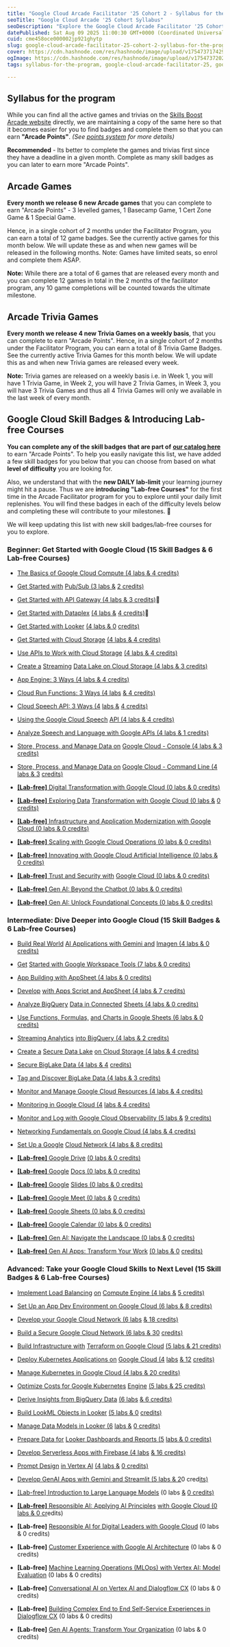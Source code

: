 ```yaml
---
title: "Google Cloud Arcade Facilitator '25 Cohort 2 - Syllabus for the program"
seoTitle: "Google Cloud Arcade '25 Cohort Syllabus"
seoDescription: "Explore the Google Cloud Arcade Facilitator '25 Cohort 2 syllabus to earn Arcade Points via games, trivia, and skill badges to enhance your skills"
datePublished: Sat Aug 09 2025 11:00:30 GMT+0000 (Coordinated Universal Time)
cuid: cme458oce000002jp921ghytp
slug: google-cloud-arcade-facilitator-25-cohort-2-syllabus-for-the-program
cover: https://cdn.hashnode.com/res/hashnode/image/upload/v1754737174297/01cb3cf2-a08c-4d9d-801c-9d9fe241ebde.png
ogImage: https://cdn.hashnode.com/res/hashnode/image/upload/v1754737202148/29aa4eb3-8346-4e19-b535-d377a77d03ee.png
tags: syllabus-for-the-program, google-cloud-arcade-facilitator-25, google-cloud-arcade-facilitator-25-cohort-2, google-cloud-arcade-facilitator-25-cohort-2-syllabus-for-the-program

---
```


## **Syllabus for the program**

While you can find all the active games and trivias on the [Skills Boost Arcade website](https://go.cloudskillsboost.google/arcade?utm_source=gcaf-site&utm_medium=website&utm_campaign=arcade-facilitator25) directly, we are maintaining a copy of the same here so that it becomes easier for you to find badges and complete them so that you can earn **"Arcade Points"**. *(See* [*points system*](https://rsvp.withgoogle.com/events/arcade-facilitator/points-system) *for more details)*

**Recommended** - Its better to complete the games and trivias first since they have a deadline in a given month. Complete as many skill badges as you can later to earn more "Arcade Points".

## Arcade Games

**Every month we release 6 new Arcade games** that you can complete to earn "Arcade Points" - 3 levelled games, 1 Basecamp Game, 1 Cert Zone Game & 1 Special Game.

Hence, in a single cohort of 2 months under the Facilitator Program, you can earn a total of 12 game badges. See the currently active games for this month below. We will update these as and when new games will be released in the following months. Note: Games have limited seats, so enrol and complete them ASAP.

**Note:** While there are a total of 6 games that are released every month and you can complete 12 games in total in the 2 months of the facilitator program, any 10 game completions will be counted towards the ultimate milestone.

## Arcade Trivia Games

**Every month we release 4 new Trivia Games on a weekly basis**, that you can complete to earn "Arcade Points". Hence, in a single cohort of 2 months under the Facilitator Program, you can earn a total of 8 Trivia Game Badges. See the currently active Trivia Games for this month below. We will update this as and when new Trivia games are released every week.

**Note:** Trivia games are released on a weekly basis i.e. in Week 1, you will have 1 Trivia Game, in Week 2, you will have 2 Trivia Games, in Week 3, you will have 3 Trivia Games and thus all 4 Trivia Games will only we available in the last week of every month.

## Google Cloud Skill Badges & Introducing Lab-free Courses

**You can complete any of the skill badges** **that are part of** [**our catalog here**](https://www.cloudskillsboost.google/catalog?keywords=&locale=&skill-badge%5B%5D=skill-badge&format%5B%5D=any&language%5B%5D=any) to earn "Arcade Points". To help you easily navigate this list, we have added a few skill badges for you below that you can choose from based on what **level of difficulty** you are looking for.

Also, we understand that with the **new DAILY lab-limit** your learning journey might hit a pause. Thus we are **introducing** **"Lab-free Courses"** for the first time in the Arcade Facilitator program for you to explore until your daily limit replenishes. You will find these badges in each of the difficulty levels below and completing these will contribute to your milestones. 🎉

We will keep updating this list with new skill badges/lab-free courses for you to explore.

### Beginner: Get Started with Google Cloud (15 Skill Badges & 6 Lab-free Courses)

* [The Basics of Google Cloud Compute (4 labs & 4 credits)](https://www.cloudskillsboost.google/course_templates/754?utm_source=gcaf-site&utm_medium=website&utm_campaign=arcade-facilitator25)
    
* [Get Start](https://www.cloudskillsboost.google/course_templates/754?utm_source=gcaf-site&utm_medium=website&utm_campaign=arcade-facilitator25)[ed with](https://www.cloudskillsboost.google/course_templates/728?utm_source=gcaf-site&utm_medium=website&utm_campaign=arcade-facilitator25) [Pub/Sub (3 labs &](https://www.cloudskillsboost.google/course_templates/728?utm_source=gcaf-site&utm_medium=website&utm_campaign=arcade-facilitator25) [2 credits)](https://www.cloudskillsboost.google/course_templates/754?utm_source=gcaf-site&utm_medium=website&utm_campaign=arcade-facilitator25)
    
* [Get Started with AP](https://www.cloudskillsboost.google/course_templates/754?utm_source=gcaf-site&utm_medium=website&utm_campaign=arcade-facilitator25)[I Gateway (](https://www.cloudskillsboost.google/course_templates/662?utm_source=gcaf-site&utm_medium=website&utm_campaign=arcade-facilitator25)[4 lab](https://www.cloudskillsboost.google/course_templates/728?utm_source=gcaf-site&utm_medium=website&utm_campaign=arcade-facilitator25)[s & 3 credits)](https://www.cloudskillsboost.google/course_templates/754?utm_source=gcaf-site&utm_medium=website&utm_campaign=arcade-facilitator25)🧹
    
* [Get Started wit](https://www.cloudskillsboost.google/course_templates/754?utm_source=gcaf-site&utm_medium=website&utm_campaign=arcade-facilitator25)[h Dataplex](https://www.cloudskillsboost.google/course_templates/726?utm_source=gcaf-site&utm_medium=website&utm_campaign=arcade-facilitator25) [(4 labs &](https://www.cloudskillsboost.google/course_templates/728?utm_source=gcaf-site&utm_medium=website&utm_campaign=arcade-facilitator25) [4 credits)](https://www.cloudskillsboost.google/course_templates/754?utm_source=gcaf-site&utm_medium=website&utm_campaign=arcade-facilitator25)📌
    
* [Get Started with L](https://www.cloudskillsboost.google/course_templates/754?utm_source=gcaf-site&utm_medium=website&utm_campaign=arcade-facilitator25)[oo](https://www.cloudskillsboost.google/course_templates/647?utm_source=gcaf-site&utm_medium=website&utm_campaign=arcade-facilitator24)[ker](https://www.cloudskillsboost.google/course_templates/726?utm_source=gcaf-site&utm_medium=website&utm_campaign=arcade-facilitator25) [(4 la](https://www.cloudskillsboost.google/course_templates/662?utm_source=gcaf-site&utm_medium=website&utm_campaign=arcade-facilitator25)[bs & 0](https://www.cloudskillsboost.google/course_templates/728?utm_source=gcaf-site&utm_medium=website&utm_campaign=arcade-facilitator25) [credits)](https://www.cloudskillsboost.google/course_templates/754?utm_source=gcaf-site&utm_medium=website&utm_campaign=arcade-facilitator25)
    
* [Get Started with Clo](https://www.cloudskillsboost.google/course_templates/754?utm_source=gcaf-site&utm_medium=website&utm_campaign=arcade-facilitator25)[u](https://www.cloudskillsboost.google/course_templates/647?utm_source=gcaf-site&utm_medium=website&utm_campaign=arcade-facilitator24)[d Storag](https://www.cloudskillsboost.google/course_templates/726?utm_source=gcaf-site&utm_medium=website&utm_campaign=arcade-facilitator25)[e](https://www.cloudskillsboost.google/course_templates/662?utm_source=gcaf-site&utm_medium=website&utm_campaign=arcade-facilitator25) [(4 l](https://www.cloudskillsboost.google/course_templates/728?utm_source=gcaf-site&utm_medium=website&utm_campaign=arcade-facilitator25)[abs & 4 credits)](https://www.cloudskillsboost.google/course_templates/754?utm_source=gcaf-site&utm_medium=website&utm_campaign=arcade-facilitator25)
    
* [Use APIs to W](https://www.cloudskillsboost.google/course_templates/754?utm_source=gcaf-site&utm_medium=website&utm_campaign=arcade-facilitator25)[ork wi](https://www.cloudskillsboost.google/course_templates/647?utm_source=gcaf-site&utm_medium=website&utm_campaign=arcade-facilitator24)[th Cl](https://www.cloudskillsboost.google/course_templates/726?utm_source=gcaf-site&utm_medium=website&utm_campaign=arcade-facilitator25)[oud Storage](https://www.cloudskillsboost.google/course_templates/728?utm_source=gcaf-site&utm_medium=website&utm_campaign=arcade-facilitator25) [(4 labs & 4 credits)](https://www.cloudskillsboost.google/course_templates/754?utm_source=gcaf-site&utm_medium=website&utm_campaign=arcade-facilitator25)
    
* [Create a](https://www.cloudskillsboost.google/course_templates/754?utm_source=gcaf-site&utm_medium=website&utm_campaign=arcade-facilitator25) [Str](https://www.cloudskillsboost.google/course_templates/726?utm_source=gcaf-site&utm_medium=website&utm_campaign=arcade-facilitator25)[eaming](https://www.cloudskillsboost.google/course_templates/662?utm_source=gcaf-site&utm_medium=website&utm_campaign=arcade-facilitator25) [Data Lake on Clo](https://www.cloudskillsboost.google/course_templates/728?utm_source=gcaf-site&utm_medium=website&utm_campaign=arcade-facilitator25)[ud Storage (4 labs & 3 credits)](https://www.cloudskillsboost.google/course_templates/754?utm_source=gcaf-site&utm_medium=website&utm_campaign=arcade-facilitator25)
    
* [App Engin](https://www.cloudskillsboost.google/course_templates/662?utm_source=gcaf-site&utm_medium=website&utm_campaign=arcade-facilitator25)[e: 3 Ways (4 labs & 4 cr](https://www.cloudskillsboost.google/course_templates/728?utm_source=gcaf-site&utm_medium=website&utm_campaign=arcade-facilitator25)[ed](https://www.cloudskillsboost.google/course_templates/647?utm_source=gcaf-site&utm_medium=website&utm_campaign=arcade-facilitator24)[its)](https://www.cloudskillsboost.google/course_templates/754?utm_source=gcaf-site&utm_medium=website&utm_campaign=arcade-facilitator25)
    
* [Cloud Run Functions: 3 Wa](https://www.cloudskillsboost.google/course_templates/754?utm_source=gcaf-site&utm_medium=website&utm_campaign=arcade-facilitator25)[ys (4 labs](https://www.cloudskillsboost.google/course_templates/662?utm_source=gcaf-site&utm_medium=website&utm_campaign=arcade-facilitator25) [& 4 credits)](https://www.cloudskillsboost.google/course_templates/754?utm_source=gcaf-site&utm_medium=website&utm_campaign=arcade-facilitator25)
    
* [Cloud Speech API](https://www.cloudskillsboost.google/course_templates/754?utm_source=gcaf-site&utm_medium=website&utm_campaign=arcade-facilitator25)[: 3 Ways (4](https://www.cloudskillsboost.google/course_templates/726?utm_source=gcaf-site&utm_medium=website&utm_campaign=arcade-facilitator25) [labs &](https://www.cloudskillsboost.google/course_templates/728?utm_source=gcaf-site&utm_medium=website&utm_campaign=arcade-facilitator25) [4 credits)](https://www.cloudskillsboost.google/course_templates/754?utm_source=gcaf-site&utm_medium=website&utm_campaign=arcade-facilitator25)
    
* [Using the Google Cl](https://www.cloudskillsboost.google/course_templates/754?utm_source=gcaf-site&utm_medium=website&utm_campaign=arcade-facilitator25)[oud S](https://www.cloudskillsboost.google/course_templates/647?utm_source=gcaf-site&utm_medium=website&utm_campaign=arcade-facilitator24)[pe](https://www.cloudskillsboost.google/course_templates/755?utm_source=gcaf-site&utm_medium=website&utm_campaign=arcade-facilitator25)[ech](https://www.cloudskillsboost.google/course_templates/662?utm_source=gcaf-site&utm_medium=website&utm_campaign=arcade-facilitator25) [API (](https://www.cloudskillsboost.google/course_templates/728?utm_source=gcaf-site&utm_medium=website&utm_campaign=arcade-facilitator25)[4 labs & 4 credits)](https://www.cloudskillsboost.google/course_templates/754?utm_source=gcaf-site&utm_medium=website&utm_campaign=arcade-facilitator25)
    
* [Analyze Sp](https://www.cloudskillsboost.google/course_templates/754?utm_source=gcaf-site&utm_medium=website&utm_campaign=arcade-facilitator25)[eec](https://www.cloudskillsboost.google/course_templates/725?utm_source=gcaf-site&utm_medium=website&utm_campaign=arcade-facilitator25)[h and L](https://www.cloudskillsboost.google/course_templates/726?utm_source=gcaf-site&utm_medium=website&utm_campaign=arcade-facilitator25)[a](https://www.cloudskillsboost.google/course_templates/662?utm_source=gcaf-site&utm_medium=website&utm_campaign=arcade-facilitator25)[nguage with Go](https://www.cloudskillsboost.google/course_templates/728?utm_source=gcaf-site&utm_medium=website&utm_campaign=arcade-facilitator25)[ogle APIs (4 labs & 1 credits)](https://www.cloudskillsboost.google/course_templates/754?utm_source=gcaf-site&utm_medium=website&utm_campaign=arcade-facilitator25)
    
* [Store, Pro](https://www.cloudskillsboost.google/course_templates/662?utm_source=gcaf-site&utm_medium=website&utm_campaign=arcade-facilitator25)[cess, and Manage Data on](https://www.cloudskillsboost.google/course_templates/728?utm_source=gcaf-site&utm_medium=website&utm_campaign=arcade-facilitator25) [Google Cloud - Console (4 labs & 3](https://www.cloudskillsboost.google/course_templates/754?utm_source=gcaf-site&utm_medium=website&utm_campaign=arcade-facilitator25) [credits)](https://www.cloudskillsboost.google/course_templates/662?utm_source=gcaf-site&utm_medium=website&utm_campaign=arcade-facilitator25)
    
* [Store, Process, and M](https://www.cloudskillsboost.google/course_templates/728?utm_source=gcaf-site&utm_medium=website&utm_campaign=arcade-facilitator25)[a](https://www.cloudskillsboost.google/course_templates/647?utm_source=gcaf-site&utm_medium=website&utm_campaign=arcade-facilitator24)[nage Data on](https://www.cloudskillsboost.google/course_templates/726?utm_source=gcaf-site&utm_medium=website&utm_campaign=arcade-facilitator25) [Google Cloud - Command Line (4 lab](https://www.cloudskillsboost.google/course_templates/754?utm_source=gcaf-site&utm_medium=website&utm_campaign=arcade-facilitator25)[s & 3](https://www.cloudskillsboost.google/course_templates/662?utm_source=gcaf-site&utm_medium=website&utm_campaign=arcade-facilitator25) [credi](https://www.cloudskillsboost.google/course_templates/647?utm_source=gcaf-site&utm_medium=website&utm_campaign=arcade-facilitator24)[ts)](https://www.cloudskillsboost.google/course_templates/728?utm_source=gcaf-site&utm_medium=website&utm_campaign=arcade-facilitator25)
    
* [**\[Lab-free\]** Digit](https://www.cloudskillsboost.google/course_templates/728?utm_source=gcaf-site&utm_medium=website&utm_campaign=arcade-facilitator25)[al Transforma](https://www.cloudskillsboost.google/course_templates/726?utm_source=gcaf-site&utm_medium=website&utm_campaign=arcade-facilitator25)[tion w](https://www.cloudskillsboost.google/course_templates/725?utm_source=gcaf-site&utm_medium=website&utm_campaign=arcade-facilitator25)[ith Google Cloud (0 labs & 0 credi](https://www.cloudskillsboost.google/course_templates/754?utm_source=gcaf-site&utm_medium=website&utm_campaign=arcade-facilitator25)[ts](https://www.cloudskillsboost.google/course_templates/647?utm_source=gcaf-site&utm_medium=website&utm_campaign=arcade-facilitator24)[)](https://www.cloudskillsboost.google/course_templates/705?utm_source=gcaf-site&utm_medium=website&utm_campaign=arcade-facilitator25)
    
* [**\[L**](https://www.cloudskillsboost.google/course_templates/705?utm_source=gcaf-site&utm_medium=website&utm_campaign=arcade-facilitator25)[**ab-free\]** Exploring Data](https://www.cloudskillsboost.google/course_templates/728?utm_source=gcaf-site&utm_medium=website&utm_campaign=arcade-facilitator25) [Transfor](https://www.cloudskillsboost.google/course_templates/726?utm_source=gcaf-site&utm_medium=website&utm_campaign=arcade-facilitator25)[m](https://www.cloudskillsboost.google/course_templates/725?utm_source=gcaf-site&utm_medium=website&utm_campaign=arcade-facilitator25)[ation with Google Cloud (0 labs &](https://www.cloudskillsboost.google/course_templates/754?utm_source=gcaf-site&utm_medium=website&utm_campaign=arcade-facilitator25) [0 credits)](https://www.cloudskillsboost.google/course_templates/662?utm_source=gcaf-site&utm_medium=website&utm_campaign=arcade-facilitator25)
    
* [**\[Lab-free\]** Infrastr](https://www.cloudskillsboost.google/course_templates/728?utm_source=gcaf-site&utm_medium=website&utm_campaign=arcade-facilitator25)[ucture and Appli](https://www.cloudskillsboost.google/course_templates/726?utm_source=gcaf-site&utm_medium=website&utm_campaign=arcade-facilitator25)[cation Modernization with Google C](https://www.cloudskillsboost.google/course_templates/754?utm_source=gcaf-site&utm_medium=website&utm_campaign=arcade-facilitator25)[lou](https://www.cloudskillsboost.google/course_templates/662?utm_source=gcaf-site&utm_medium=website&utm_campaign=arcade-facilitator25)[d (0 la](https://www.cloudskillsboost.google/course_templates/647?utm_source=gcaf-site&utm_medium=website&utm_campaign=arcade-facilitator24)[b](https://www.cloudskillsboost.google/course_templates/755?utm_source=gcaf-site&utm_medium=website&utm_campaign=arcade-facilitator25)[s & 0 credits)](https://www.cloudskillsboost.google/course_templates/728?utm_source=gcaf-site&utm_medium=website&utm_campaign=arcade-facilitator25)
    
* [**\[Lab**](https://www.cloudskillsboost.google/course_templates/728?utm_source=gcaf-site&utm_medium=website&utm_campaign=arcade-facilitator25)[**\-free\]** Scal](https://www.cloudskillsboost.google/course_templates/726?utm_source=gcaf-site&utm_medium=website&utm_campaign=arcade-facilitator25)[ing with Googl](https://www.cloudskillsboost.google/course_templates/725?utm_source=gcaf-site&utm_medium=website&utm_campaign=arcade-facilitator25)[e Clou](https://www.cloudskillsboost.google/course_templates/662?utm_source=gcaf-site&utm_medium=website&utm_campaign=arcade-facilitator25)[d Operations (0 labs & 0 credits)](https://www.cloudskillsboost.google/course_templates/754?utm_source=gcaf-site&utm_medium=website&utm_campaign=arcade-facilitator25)
    
* [**\[**](https://www.cloudskillsboost.google/course_templates/755?utm_source=gcaf-site&utm_medium=website&utm_campaign=arcade-facilitator25)[**Lab-f**](https://www.cloudskillsboost.google/course_templates/726?utm_source=gcaf-site&utm_medium=website&utm_campaign=arcade-facilitator25)[**ree\]** Innovating with Goo](https://www.cloudskillsboost.google/course_templates/728?utm_source=gcaf-site&utm_medium=website&utm_campaign=arcade-facilitator25)[gle C](https://www.cloudskillsboost.google/course_templates/725?utm_source=gcaf-site&utm_medium=website&utm_campaign=arcade-facilitator25)[loud Artificial Intelligence (0 la](https://www.cloudskillsboost.google/course_templates/754?utm_source=gcaf-site&utm_medium=website&utm_campaign=arcade-facilitator25)[bs & 0 cred](https://www.cloudskillsboost.google/course_templates/662?utm_source=gcaf-site&utm_medium=website&utm_campaign=arcade-facilitator25)[its)](https://www.cloudskillsboost.google/course_templates/728?utm_source=gcaf-site&utm_medium=website&utm_campaign=arcade-facilitator25)
    
* [**\[Lab-free\]** Tru](https://www.cloudskillsboost.google/course_templates/728?utm_source=gcaf-site&utm_medium=website&utm_campaign=arcade-facilitator25)[st and Security with](https://www.cloudskillsboost.google/course_templates/726?utm_source=gcaf-site&utm_medium=website&utm_campaign=arcade-facilitator25) [Google Cloud (0 labs & 0 credits)](https://www.cloudskillsboost.google/course_templates/754?utm_source=gcaf-site&utm_medium=website&utm_campaign=arcade-facilitator25)
    
* [**\[Lab-**](https://www.cloudskillsboost.google/course_templates/647?utm_source=gcaf-site&utm_medium=website&utm_campaign=arcade-facilitator24)[**fr**](https://www.cloudskillsboost.google/course_templates/755?utm_source=gcaf-site&utm_medium=website&utm_campaign=arcade-facilitator25)[**ee\]** Gen AI: Beyond the C](https://www.cloudskillsboost.google/course_templates/728?utm_source=gcaf-site&utm_medium=website&utm_campaign=arcade-facilitator25)[hatb](https://www.cloudskillsboost.google/course_templates/726?utm_source=gcaf-site&utm_medium=website&utm_campaign=arcade-facilitator25)[ot (0 labs & 0 credits)](https://www.cloudskillsboost.google/course_templates/754?utm_source=gcaf-site&utm_medium=website&utm_campaign=arcade-facilitator25)
    
* [**\[Lab-f**](https://www.cloudskillsboost.google/course_templates/754?utm_source=gcaf-site&utm_medium=website&utm_campaign=arcade-facilitator25)[**ree\]** Gen AI](https://www.cloudskillsboost.google/course_templates/662?utm_source=gcaf-site&utm_medium=website&utm_campaign=arcade-facilitator25)[: Unlock Foundatio](https://www.cloudskillsboost.google/course_templates/728?utm_source=gcaf-site&utm_medium=website&utm_campaign=arcade-facilitator25)[nal Concepts (0 labs & 0 credits)](https://www.cloudskillsboost.google/course_templates/754?utm_source=gcaf-site&utm_medium=website&utm_campaign=arcade-facilitator25)
    

### Intermediate: Dive Deeper into Google Cloud (15 Skill Badges & 6 Lab-free Courses)

* [Build Real World](https://www.cloudskillsboost.google/course_templates/647?utm_source=gcaf-site&utm_medium=website&utm_campaign=arcade-facilitator24) [AI Applications with Gemi](https://www.cloudskillsboost.google/course_templates/726?utm_source=gcaf-site&utm_medium=website&utm_campaign=arcade-facilitator25)[ni and](https://www.cloudskillsboost.google/course_templates/755?utm_source=gcaf-site&utm_medium=website&utm_campaign=arcade-facilitator25) [Imagen (4 la](https://www.cloudskillsboost.google/course_templates/725?utm_source=gcaf-site&utm_medium=website&utm_campaign=arcade-facilitator25)[bs & 0 credits)](https://www.cloudskillsboost.google/course_templates/647?utm_source=gcaf-site&utm_medium=website&utm_campaign=arcade-facilitator24)
    
* [Get](https://www.cloudskillsboost.google/course_templates/647?utm_source=gcaf-site&utm_medium=website&utm_campaign=arcade-facilitator24) [Starte](https://www.cloudskillsboost.google/course_templates/700?utm_source=gcaf-site&utm_medium=website&utm_campaign=arcade-facilitator25)[d wit](https://www.cloudskillsboost.google/course_templates/634?utm_source=gcaf-site&utm_medium=website&utm_campaign=arcade-facilitator25)[h G](https://www.cloudskillsboost.google/course_templates/696?utm_source=gcaf-site&utm_medium=website&utm_campaign=arcade-facilitator25)[oogle W](https://www.cloudskillsboost.google/course_templates/705?utm_source=gcaf-site&utm_medium=website&utm_campaign=arcade-facilitator25)[orkspac](https://www.cloudskillsboost.google/course_templates/755?utm_source=gcaf-site&utm_medium=website&utm_campaign=arcade-facilitator25)[e Tools (7 labs & 0 credits)](https://www.cloudskillsboost.google/course_templates/725?utm_source=gcaf-site&utm_medium=website&utm_campaign=arcade-facilitator25)
    
* [App Buildin](https://www.cloudskillsboost.google/course_templates/671?utm_source=gcaf-site&utm_medium=website&utm_campaign=arcade-facilitator25)[g with Ap](https://www.cloudskillsboost.google/course_templates/700?utm_source=gcaf-site&utm_medium=website&utm_campaign=arcade-facilitator25)[pShe](https://www.cloudskillsboost.google/course_templates/658?utm_source=gcaf-site&utm_medium=website&utm_campaign=arcade-facilitator25)[et (4 labs & 0 credits)](https://www.cloudskillsboost.google/course_templates/755?utm_source=gcaf-site&utm_medium=website&utm_campaign=arcade-facilitator25)
    
* [Develop](https://www.cloudskillsboost.google/course_templates/755?utm_source=gcaf-site&utm_medium=website&utm_campaign=arcade-facilitator25) [with Ap](https://www.cloudskillsboost.google/course_templates/705?utm_source=gcaf-site&utm_medium=website&utm_campaign=arcade-facilitator25)[ps Script and AppS](https://www.cloudskillsboost.google/course_templates/671?utm_source=gcaf-site&utm_medium=website&utm_campaign=arcade-facilitator25)[h](https://www.cloudskillsboost.google/course_templates/634?utm_source=gcaf-site&utm_medium=website&utm_campaign=arcade-facilitator25)[e](https://www.cloudskillsboost.google/course_templates/271?utm_source=gcaf-site&utm_medium=website&utm_campaign=arcade-facilitator25)[et (](https://www.cloudskillsboost.google/course_templates/700?utm_source=gcaf-site&utm_medium=website&utm_campaign=arcade-facilitator25)[4 labs & 7 credits)](https://www.cloudskillsboost.google/course_templates/705?utm_source=gcaf-site&utm_medium=website&utm_campaign=arcade-facilitator25)
    
* [Analyze BigQuery](https://www.cloudskillsboost.google/course_templates/705?utm_source=gcaf-site&utm_medium=website&utm_campaign=arcade-facilitator25) [Data in Connected](https://www.cloudskillsboost.google/course_templates/671?utm_source=gcaf-site&utm_medium=website&utm_campaign=arcade-facilitator25) [Sheets (4 l](https://www.cloudskillsboost.google/course_templates/756?utm_source=gcaf-site&utm_medium=website&utm_campaign=arcade-facilitator25)[abs & 0 credits)](https://www.cloudskillsboost.google/course_templates/700?utm_source=gcaf-site&utm_medium=website&utm_campaign=arcade-facilitator25)
    
* [Use Functions, Formulas,](https://www.cloudskillsboost.google/course_templates/696?utm_source=gcaf-site&utm_medium=website&utm_campaign=arcade-facilitator25) [a](https://www.cloudskillsboost.google/course_templates/658?utm_source=gcaf-site&utm_medium=website&utm_campaign=arcade-facilitator25)[nd Chart](https://www.cloudskillsboost.google/course_templates/634?utm_source=gcaf-site&utm_medium=website&utm_campaign=arcade-facilitator25)[s in Goog](https://www.cloudskillsboost.google/course_templates/756?utm_source=gcaf-site&utm_medium=website&utm_campaign=arcade-facilitator25)[le Sheets (6 labs & 0 cr](https://www.cloudskillsboost.google/course_templates/700?utm_source=gcaf-site&utm_medium=website&utm_campaign=arcade-facilitator25)[edi](https://www.cloudskillsboost.google/course_templates/634?utm_source=gcaf-site&utm_medium=website&utm_campaign=arcade-facilitator25)[t](https://www.cloudskillsboost.google/course_templates/658?utm_source=gcaf-site&utm_medium=website&utm_campaign=arcade-facilitator25)[s)](https://www.cloudskillsboost.google/course_templates/659?utm_source=gcaf-site&utm_medium=website&utm_campaign=arcade-facilitator25)
    
* [Streamin](https://www.cloudskillsboost.google/course_templates/659?utm_source=gcaf-site&utm_medium=website&utm_campaign=arcade-facilitator25)[g Analytic](https://www.cloudskillsboost.google/course_templates/267?utm_source=gcaf-site&utm_medium=website&utm_campaign=arcade-facilitator25)[s](https://www.cloudskillsboost.google/course_templates/266?utm_source=gcaf-site&utm_medium=website&utm_campaign=arcade-facilitator25) [into BigQuery (4 labs & 2 credits](https://www.cloudskillsboost.google/course_templates/756?utm_source=gcaf-site&utm_medium=website&utm_campaign=arcade-facilitator25)[)](https://www.cloudskillsboost.google/course_templates/634?utm_source=gcaf-site&utm_medium=website&utm_campaign=arcade-facilitator25)
    
* [Create a](https://www.cloudskillsboost.google/course_templates/634?utm_source=gcaf-site&utm_medium=website&utm_campaign=arcade-facilitator25) [Secure Data Lake](https://www.cloudskillsboost.google/course_templates/658?utm_source=gcaf-site&utm_medium=website&utm_campaign=arcade-facilitator25) [o](https://www.cloudskillsboost.google/course_templates/271?utm_source=gcaf-site&utm_medium=website&utm_campaign=arcade-facilitator25)[n Cloud Storage (4 labs & 4 credits)](https://www.cloudskillsboost.google/course_templates/634?utm_source=gcaf-site&utm_medium=website&utm_campaign=arcade-facilitator25)
    
* [Secu](https://www.cloudskillsboost.google/course_templates/634?utm_source=gcaf-site&utm_medium=website&utm_campaign=arcade-facilitator25)[re BigLake Data (4 labs & 4](https://www.cloudskillsboost.google/course_templates/658?utm_source=gcaf-site&utm_medium=website&utm_campaign=arcade-facilitator25) [credit](https://www.cloudskillsboost.google/course_templates/659?utm_source=gcaf-site&utm_medium=website&utm_campaign=arcade-facilitator25)[s)](https://www.cloudskillsboost.google/course_templates/658?utm_source=gcaf-site&utm_medium=website&utm_campaign=arcade-facilitator25)
    
* [Tag and Discover BigLake Data (4 labs & 3 credits)](https://www.cloudskillsboost.google/course_templates/658?utm_source=gcaf-site&utm_medium=website&utm_campaign=arcade-facilitator25)
    
* [Monitor and Manage Goo](https://www.cloudskillsboost.google/course_templates/659?utm_source=gcaf-site&utm_medium=website&utm_campaign=arcade-facilitator25)[g](https://www.cloudskillsboost.google/course_templates/265?utm_source=gcaf-site&utm_medium=website&utm_campaign=arcade-facilitator25)[le Cloud Resources (4 labs & 4 credits)](https://www.cloudskillsboost.google/course_templates/659?utm_source=gcaf-site&utm_medium=website&utm_campaign=arcade-facilitator25)
    
* [Monitoring in Googl](https://www.cloudskillsboost.google/course_templates/659?utm_source=gcaf-site&utm_medium=website&utm_campaign=arcade-facilitator25)[e Cloud (4](https://www.cloudskillsboost.google/course_templates/265?utm_source=gcaf-site&utm_medium=website&utm_campaign=arcade-facilitator25) [labs & 4 credits)](https://www.cloudskillsboost.google/course_templates/266?utm_source=gcaf-site&utm_medium=website&utm_campaign=arcade-facilitator25)
    
* [Monitor and Log wi](https://www.cloudskillsboost.google/course_templates/266?utm_source=gcaf-site&utm_medium=website&utm_campaign=arcade-facilitator25)[th Google Cloud Observa](https://www.cloudskillsboost.google/course_templates/267?utm_source=gcaf-site&utm_medium=website&utm_campaign=arcade-facilitator25)[bility (5 labs &](https://www.cloudskillsboost.google/course_templates/265?utm_source=gcaf-site&utm_medium=website&utm_campaign=arcade-facilitator25) [9 credits)](https://www.cloudskillsboost.google/course_templates/267?utm_source=gcaf-site&utm_medium=website&utm_campaign=arcade-facilitator25)
    
* [Networking Fundamentals on Googl](https://www.cloudskillsboost.google/course_templates/267?utm_source=gcaf-site&utm_medium=website&utm_campaign=arcade-facilitator25)[e Cloud (4 labs & 4 credits)](https://www.cloudskillsboost.google/course_templates/265?utm_source=gcaf-site&utm_medium=website&utm_campaign=arcade-facilitator25)
    
* [Set Up a Googl](https://www.cloudskillsboost.google/course_templates/265?utm_source=gcaf-site&utm_medium=website&utm_campaign=arcade-facilitator25)[e](https://www.cloudskillsboost.google/course_templates/945?utm_source=gcaf-site&utm_medium=website&utm_campaign=arcade-facilitator25) [Cloud Network (4 labs & 8 credits)](https://www.cloudskillsboost.google/course_templates/265?utm_source=gcaf-site&utm_medium=website&utm_campaign=arcade-facilitator25)
    
* [**\[Lab-free\]** Google Drive](https://www.cloudskillsboost.google/course_templates/265?utm_source=gcaf-site&utm_medium=website&utm_campaign=arcade-facilitator25) [(0 la](https://www.cloudskillsboost.google/course_templates/946?utm_source=gcaf-site&utm_medium=website&utm_campaign=arcade-facilitator25)[bs & 0 credits)](https://www.cloudskillsboost.google/course_templates/271?utm_source=gcaf-site&utm_medium=website&utm_campaign=arcade-facilitator25)
    
* [**\[Lab-free\]** Google](https://www.cloudskillsboost.google/course_templates/271?utm_source=gcaf-site&utm_medium=website&utm_campaign=arcade-facilitator25) [Docs (0 labs & 0 credits)](https://www.cloudskillsboost.google/course_templates/946?utm_source=gcaf-site&utm_medium=website&utm_campaign=arcade-facilitator25)
    
* [**\[Lab-fr**](https://www.cloudskillsboost.google/course_templates/946?utm_source=gcaf-site&utm_medium=website&utm_campaign=arcade-facilitator25)[**e**](https://www.cloudskillsboost.google/course_templates/1265?utm_source=gcaf-site&utm_medium=website&utm_campaign=arcade-facilitator25)[**e\]** Google](https://www.cloudskillsboost.google/course_templates/1268?utm_source=gcaf-site&utm_medium=website&utm_campaign=arcade-facilitator25) [Slides (0 labs & 0 credits)](https://www.cloudskillsboost.google/course_templates/946?utm_source=gcaf-site&utm_medium=website&utm_campaign=arcade-facilitator25)
    
* [**\[Lab-free\]** Google Mee](https://www.cloudskillsboost.google/course_templates/946?utm_source=gcaf-site&utm_medium=website&utm_campaign=arcade-facilitator25)[t (0 l](https://www.cloudskillsboost.google/course_templates/1076?utm_source=gcaf-site&utm_medium=website&utm_campaign=arcade-facilitator25)[abs &](https://www.cloudskillsboost.google/course_templates/1265?utm_source=gcaf-site&utm_medium=website&utm_campaign=arcade-facilitator25) [0 cr](https://www.cloudskillsboost.google/course_templates/1268?utm_source=gcaf-site&utm_medium=website&utm_campaign=arcade-facilitator25)[edits)](https://www.cloudskillsboost.google/course_templates/945?utm_source=gcaf-site&utm_medium=website&utm_campaign=arcade-facilitator25)
    
* [**\[Lab-free\]** Google Sheets (](https://www.cloudskillsboost.google/course_templates/945?utm_source=gcaf-site&utm_medium=website&utm_campaign=arcade-facilitator25)[0 labs & 0 credits)](https://www.cloudskillsboost.google/course_templates/1076?utm_source=gcaf-site&utm_medium=website&utm_campaign=arcade-facilitator25)
    
* [**\[Lab-free\]** Google Calenda](https://www.cloudskillsboost.google/course_templates/1268?utm_source=gcaf-site&utm_medium=website&utm_campaign=arcade-facilitator25)[r (0 labs & 0 c](https://www.cloudskillsboost.google/course_templates/1265?utm_source=gcaf-site&utm_medium=website&utm_campaign=arcade-facilitator25)[redits)](https://www.cloudskillsboost.google/course_templates/1076?utm_source=gcaf-site&utm_medium=website&utm_campaign=arcade-facilitator25)
    
* [**\[Lab-free\]** Gen A](https://www.cloudskillsboost.google/course_templates/1076?utm_source=gcaf-site&utm_medium=website&utm_campaign=arcade-facilitator25)[I: Navigate the Landscape (0 labs &](https://www.cloudskillsboost.google/course_templates/1265?utm_source=gcaf-site&utm_medium=website&utm_campaign=arcade-facilitator25) [0 credits)](https://www.cloudskillsboost.google/course_templates/1076?utm_source=gcaf-site&utm_medium=website&utm_campaign=arcade-facilitator25)
    
* [**\[Lab-free\]** Gen AI Apps: Transform Your Work](https://www.cloudskillsboost.google/course_templates/1076?utm_source=gcaf-site&utm_medium=website&utm_campaign=arcade-facilitator25) [(0 la](https://www.cloudskillsboost.google/course_templates/635?utm_source=gcaf-site&utm_medium=website&utm_campaign=arcade-facilitator25)[bs & 0](https://www.cloudskillsboost.google/course_templates/676?utm_source=gcaf-site&utm_medium=website&utm_campaign=arcade-facilitator25) [credits)](https://www.cloudskillsboost.google/course_templates/1076?utm_source=gcaf-site&utm_medium=website&utm_campaign=arcade-facilitator25)
    

### Advanced: Take your Google Cloud Skills to Next Level (15 Skill Badges & 6 Lab-free Courses)

* [Implement Load Balancing](https://www.cloudskillsboost.google/course_templates/635?utm_source=gcaf-site&utm_medium=website&utm_campaign=arcade-facilitator25) [on](https://www.cloudskillsboost.google/course_templates/715?utm_source=gcaf-site&utm_medium=website&utm_campaign=arcade-facilitator25) [Compute Engin](https://www.cloudskillsboost.google/course_templates/632?utm_source=gcaf-site&utm_medium=website&utm_campaign=arcade-facilitator25)[e (4 labs &](https://www.cloudskillsboost.google/course_templates/776?utm_source=gcaf-site&utm_medium=website&utm_campaign=arcade-facilitator25) [5 cr](https://www.cloudskillsboost.google/course_templates/632?utm_source=gcaf-site&utm_medium=website&utm_campaign=arcade-facilitator25)[edits)](https://www.cloudskillsboost.google/course_templates/715?utm_source=gcaf-site&utm_medium=website&utm_campaign=arcade-facilitator25)
    
* [Set Up an App Dev Environme](https://www.cloudskillsboost.google/course_templates/715?utm_source=gcaf-site&utm_medium=website&utm_campaign=arcade-facilitator25)[nt on Google Cloud (6 lab](https://www.cloudskillsboost.google/course_templates/776?utm_source=gcaf-site&utm_medium=website&utm_campaign=arcade-facilitator25)[s & 8 credits)](https://www.cloudskillsboost.google/course_templates/632?utm_source=gcaf-site&utm_medium=website&utm_campaign=arcade-facilitator25)
    
* [Develop your Google Clo](https://www.cloudskillsboost.google/course_templates/632?utm_source=gcaf-site&utm_medium=website&utm_campaign=arcade-facilitator25)[ud Network (6 lab](https://www.cloudskillsboost.google/course_templates/776?utm_source=gcaf-site&utm_medium=website&utm_campaign=arcade-facilitator25)[s](https://www.cloudskillsboost.google/course_templates/704?utm_source=gcaf-site&utm_medium=website&utm_campaign=arcade-facilitator25) [& 18 credits)](https://www.cloudskillsboost.google/course_templates/752?utm_source=gcaf-site&utm_medium=website&utm_campaign=arcade-facilitator25)
    
* [Build a S](https://www.cloudskillsboost.google/course_templates/196?utm_source=gcaf-site&utm_medium=website&utm_campaign=arcade-facilitator25)[ecure Google Cloud Network (6 labs & 30](https://www.cloudskillsboost.google/course_templates/776?utm_source=gcaf-site&utm_medium=website&utm_campaign=arcade-facilitator25) [c](https://www.cloudskillsboost.google/course_templates/704?utm_source=gcaf-site&utm_medium=website&utm_campaign=arcade-facilitator25)[redits)](https://www.cloudskillsboost.google/course_templates/752?utm_source=gcaf-site&utm_medium=website&utm_campaign=arcade-facilitator25)
    
* [Build Infrastructure w](https://www.cloudskillsboost.google/course_templates/752?utm_source=gcaf-site&utm_medium=website&utm_campaign=arcade-facilitator25)[ith](https://www.cloudskillsboost.google/course_templates/704?utm_source=gcaf-site&utm_medium=website&utm_campaign=arcade-facilitator25) [Terraform on Googl](https://www.cloudskillsboost.google/course_templates/751?utm_source=gcaf-site&utm_medium=website&utm_campaign=arcade-facilitator25)[e Cloud](https://www.cloudskillsboost.google/course_templates/753?utm_source=gcaf-site&utm_medium=website&utm_campaign=arcade-facilitator25) [(5 labs & 21 credits)](https://www.cloudskillsboost.google/course_templates/704?utm_source=gcaf-site&utm_medium=website&utm_campaign=arcade-facilitator25)
    
* [Deploy Kubernet](https://www.cloudskillsboost.google/course_templates/704?utm_source=gcaf-site&utm_medium=website&utm_campaign=arcade-facilitator25)[es Applications on](https://www.cloudskillsboost.google/course_templates/751?utm_source=gcaf-site&utm_medium=website&utm_campaign=arcade-facilitator25) [Google Cloud (4](https://www.cloudskillsboost.google/course_templates/653?utm_source=gcaf-site&utm_medium=website&utm_campaign=arcade-facilitator25) [labs](https://www.cloudskillsboost.google/course_templates/749?utm_source=gcaf-site&utm_medium=website&utm_campaign=arcade-facilitator25) [& 12](https://www.cloudskillsboost.google/course_templates/747?utm_source=gcaf-site&utm_medium=website&utm_campaign=arcade-facilitator25) [credi](https://www.cloudskillsboost.google/course_templates/653?utm_source=gcaf-site&utm_medium=website&utm_campaign=arcade-facilitator25)[ts)](https://www.cloudskillsboost.google/course_templates/753?utm_source=gcaf-site&utm_medium=website&utm_campaign=arcade-facilitator25)
    
* [Manage Kubernetes in G](https://www.cloudskillsboost.google/course_templates/753?utm_source=gcaf-site&utm_medium=website&utm_campaign=arcade-facilitator25)[oogle C](https://www.cloudskillsboost.google/course_templates/653?utm_source=gcaf-site&utm_medium=website&utm_campaign=arcade-facilitator25)[loud (](https://www.cloudskillsboost.google/course_templates/749?utm_source=gcaf-site&utm_medium=website&utm_campaign=arcade-facilitator25)[4 labs & 20 credits)](https://www.cloudskillsboost.google/course_templates/747?utm_source=gcaf-site&utm_medium=website&utm_campaign=arcade-facilitator25)
    
* [Optimize Costs for Google Kubernetes](https://www.cloudskillsboost.google/course_templates/653?utm_source=gcaf-site&utm_medium=website&utm_campaign=arcade-facilitator25) [En](https://www.cloudskillsboost.google/course_templates/749?utm_source=gcaf-site&utm_medium=website&utm_campaign=arcade-facilitator25)[gi](https://www.cloudskillsboost.google/course_templates/748?utm_source=gcaf-site&utm_medium=website&utm_campaign=arcade-facilitator25)[ne](https://www.cloudskillsboost.google/course_templates/195?utm_source=gcaf-site&utm_medium=website&utm_campaign=arcade-facilitator25) [(5 labs & 25 credits)](https://www.cloudskillsboost.google/course_templates/747?utm_source=gcaf-site&utm_medium=website&utm_campaign=arcade-facilitator25)
    
* [Derive Insights from B](https://www.cloudskillsboost.google/course_templates/749?utm_source=gcaf-site&utm_medium=website&utm_campaign=arcade-facilitator25)[igQue](https://www.cloudskillsboost.google/course_templates/195?utm_source=gcaf-site&utm_medium=website&utm_campaign=arcade-facilitator25)[ry Dat](https://www.cloudskillsboost.google/course_templates/199?utm_source=gcaf-site&utm_medium=website&utm_campaign=arcade-facilitator25)[a](https://www.cloudskillsboost.google/course_templates/641?utm_source=gcaf-site&utm_medium=website&utm_campaign=arcade-facilitator25) [(6 labs](https://www.cloudskillsboost.google/course_templates/748?utm_source=gcaf-site&utm_medium=website&utm_campaign=arcade-facilitator25) [& 6 credits)](https://www.cloudskillsboost.google/course_templates/749?utm_source=gcaf-site&utm_medium=website&utm_campaign=arcade-facilitator25)
    
* [Build LookML Objects in Looker](https://www.cloudskillsboost.google/course_templates/749?utm_source=gcaf-site&utm_medium=website&utm_campaign=arcade-facilitator25) [(5 labs & 0](https://www.cloudskillsboost.google/course_templates/641?utm_source=gcaf-site&utm_medium=website&utm_campaign=arcade-facilitator25) [credits)](https://www.cloudskillsboost.google/course_templates/748?utm_source=gcaf-site&utm_medium=website&utm_campaign=arcade-facilitator25)
    
* [Manage Data Models in Looke](https://www.cloudskillsboost.google/course_templates/748?utm_source=gcaf-site&utm_medium=website&utm_campaign=arcade-facilitator25)[r (6](https://www.cloudskillsboost.google/course_templates/1261?utm_source=gcaf-site&utm_medium=website&utm_campaign=arcade-facilitator25) [labs &](https://www.cloudskillsboost.google/course_templates/1266?utm_source=gcaf-site&utm_medium=website&utm_campaign=arcade-facilitator25) [0 credits)](https://www.cloudskillsboost.google/course_templates/641?utm_source=gcaf-site&utm_medium=website&utm_campaign=arcade-facilitator25)
    
* [Prepare Data f](https://www.cloudskillsboost.google/course_templates/641?utm_source=gcaf-site&utm_medium=website&utm_campaign=arcade-facilitator25)[or](https://www.cloudskillsboost.google/course_templates/195?utm_source=gcaf-site&utm_medium=website&utm_campaign=arcade-facilitator25) [Looker Dashb](https://www.cloudskillsboost.google/course_templates/1261?utm_source=gcaf-site&utm_medium=website&utm_campaign=arcade-facilitator25)[oards and Re](https://www.cloudskillsboost.google/course_templates/199?utm_source=gcaf-site&utm_medium=website&utm_campaign=arcade-facilitator25)[ports (5](https://www.cloudskillsboost.google/course_templates/198?utm_source=gcaf-site&utm_medium=website&utm_campaign=arcade-facilitator25) [labs & 0 cred](https://www.cloudskillsboost.google/course_templates/197?utm_source=gcaf-site&utm_medium=website&utm_campaign=arcade-facilitator25)[its)](https://www.cloudskillsboost.google/course_templates/1261?utm_source=gcaf-site&utm_medium=website&utm_campaign=arcade-facilitator25)
    
* [D](https://www.cloudskillsboost.google/course_templates/1261?utm_source=gcaf-site&utm_medium=website&utm_campaign=arcade-facilitator25)[evelop Serv](https://www.cloudskillsboost.google/course_templates/195?utm_source=gcaf-site&utm_medium=website&utm_campaign=arcade-facilitator25)[erless App](https://www.cloudskillsboost.google/course_templates/201?utm_source=gcaf-site&utm_medium=website&utm_campaign=arcade-facilitator25)[s with Fire](https://www.cloudskillsboost.google/course_templates/198?utm_source=gcaf-site&utm_medium=website&utm_campaign=arcade-facilitator25)[base (4 labs](https://www.cloudskillsboost.google/course_templates/1261?utm_source=gcaf-site&utm_medium=website&utm_campaign=arcade-facilitator25) [& 16 credits)](https://www.cloudskillsboost.google/course_templates/197?utm_source=gcaf-site&utm_medium=website&utm_campaign=arcade-facilitator25)
    
* [Prompt Design](https://www.cloudskillsboost.google/course_templates/201?utm_source=gcaf-site&utm_medium=website&utm_campaign=arcade-facilitator25) [in Vertex AI](https://www.cloudskillsboost.google/course_templates/1261?utm_source=gcaf-site&utm_medium=website&utm_campaign=arcade-facilitator25) [(4 labs &](https://www.cloudskillsboost.google/course_templates/198?utm_source=gcaf-site&utm_medium=website&utm_campaign=arcade-facilitator25) [0 cr](https://www.cloudskillsboost.google/course_templates/1261?utm_source=gcaf-site&utm_medium=website&utm_campaign=arcade-facilitator25)[edits)](https://www.cloudskillsboost.google/course_templates/1266?utm_source=gcaf-site&utm_medium=website&utm_campaign=arcade-facilitator25)
    
* [Develop GenAI A](https://www.cloudskillsboost.google/course_templates/201?utm_source=gcaf-site&utm_medium=website&utm_campaign=arcade-facilitator25)[pps with Gemini and Strea](https://www.cloudskillsboost.google/course_templates/1261?utm_source=gcaf-site&utm_medium=website&utm_campaign=arcade-facilitator25)[mlit (5 labs & 2](https://www.cloudskillsboost.google/course_templates/1266?utm_source=gcaf-site&utm_medium=website&utm_campaign=arcade-facilitator25)0 cred[its)](https://www.cloudskillsboost.google/course_templates/1261?utm_source=gcaf-site&utm_medium=website&utm_campaign=arcade-facilitator25)
    
* [\[Lab-free\] I](https://www.cloudskillsboost.google/course_templates/201?utm_source=gcaf-site&utm_medium=website&utm_campaign=arcade-facilitator25)[ntroductio](https://www.cloudskillsboost.google/course_templates/1261?utm_source=gcaf-site&utm_medium=website&utm_campaign=arcade-facilitator25)[n to Large Lan](https://www.cloudskillsboost.google/course_templates/1266?utm_source=gcaf-site&utm_medium=website&utm_campaign=arcade-facilitator25)[guage Models](https://www.cloudskillsboost.google/course_templates/539?utm_source=gcaf-site&utm_medium=website&utm_campaign=arcade-facilitator25) (0 labs [&](https://www.cloudskillsboost.google/course_templates/1266?utm_source=gcaf-site&utm_medium=website&utm_campaign=arcade-facilitator25) [0 credits)](https://www.cloudskillsboost.google/course_templates/1261?utm_source=gcaf-site&utm_medium=website&utm_campaign=arcade-facilitator25)
    
* [**\[Lab-free\]** Respo](https://www.cloudskillsboost.google/course_templates/1261?utm_source=gcaf-site&utm_medium=website&utm_campaign=arcade-facilitator25)[nsible AI: Applying AI Principles](https://www.cloudskillsboost.google/course_templates/388?utm_source=gcaf-site&utm_medium=website&utm_campaign=arcade-facilitator25) [with Google Cloud (0 labs & 0 cr](https://www.cloudskillsboost.google/course_templates/1266?utm_source=gcaf-site&utm_medium=website&utm_campaign=arcade-facilitator25)edits)
    
* **\[Lab-free\]** [Responsible AI for Digital Leaders with Google Cloud](https://www.cloudskillsboost.google/course_templates/1069?utm_source=gcaf-site&utm_medium=website&utm_campaign=arcade-facilitator25) (0 labs & 0 credits)
    
* **\[Lab-free\]** [Customer Experience with Google AI Architecture](https://www.cloudskillsboost.google/course_templates/1002?utm_source=gcaf-site&utm_medium=website&utm_campaign=arcade-facilitator25) (0 labs & 0 credits)
    
* **\[Lab-free\]** [Machine Learning Operations (MLOps) with Vertex AI: Model Evaluation](https://www.cloudskillsboost.google/course_templates/1080?utm_source=gcaf-site&utm_medium=website&utm_campaign=arcade-facilitator25) (0 labs & 0 credits)
    
* **\[Lab-free\]** [Conversational AI on Vertex AI and Dialogflow CX](https://www.cloudskillsboost.google/course_templates/892?utm_source=gcaf-site&utm_medium=website&utm_campaign=arcade-facilitator25) (0 labs & 0 credits)
    
* **\[Lab-free\]** [Building Complex End to End Self-Service Experiences in Dialogflow CX](https://www.cloudskillsboost.google/course_templates/1103?utm_source=gcaf-site&utm_medium=website&utm_campaign=arcade-facilitator25) (0 labs & 0 credits)
    
* **\[Lab-free\]** [Gen AI Agents: Transform Your Organization](https://www.cloudskillsboost.google/course_templates/1267?utm_source=gcaf-site&utm_medium=website&utm_campaign=arcade-facilitator25) (0 labs & 0 credits)